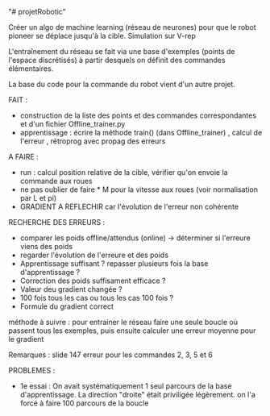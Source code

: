 "# projetRobotic" 

Créer un algo de machine learning (réseau de neurones) pour que le robot pioneer se déplace jusqu'à la cible.
Simulation sur V-rep

L'entraînement du réseau se fait via une base d'exemples (points de l'espace discrétisés) à partir desquels on définit des commandes élémentaires.

La base du code pour la commande du robot vient d'un autre projet.



FAIT : 
 - construction de la liste des points et des commandes correspondantes et d'un fichier Offline_trainer.py
 - apprentissage : écrire la méthode train() (dans Offline_trainer) , calcul de l'erreur ,  rétroprog avec propag des erreurs

A FAIRE : 
 
 - run : calcul position relative de la cible, vérifier qu'on envoie la commande aux roues
 - ne pas oublier de faire * M pour la vitesse aux roues (voir normalisation par L et pi)
 - GRADIENT A REFLECHIR car l'évolution de l'erreur non cohérente
 
 RECHERCHE DES ERREURS :
 - comparer les poids offline/attendus (online) -> déterminer si l'erreure viens des poids
 - regarder l'évolution de l'erreure et des poids
 - Apprentissage suffisant ? repasser plusieurs fois la base d'apprentissage ?
 - Correction des poids suffisament efficace ?
 - Valeur deu gradient changée ?
 - 100 fois tous les cas ou tous les cas 100 fois ?
 - Formule du gradient correct
 
 méthode à suivre : pour entrainer le réseau faire une seule boucle où passent tous les exemples, puis ensuite calculer une erreur moyenne pour le gradient


Remarques : slide 147 erreur pour les commandes 2, 3, 5 et 6


PROBLEMES :
 - 1e essai : On avait systématiquement 1 seul parcours de la base d'apprentissage. La direction "droite" était priviligée légèrement.
 on l'a forcé à faire 100 parcours de la boucle
